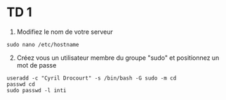 # TD 1

1. Modifiez le nom de votre serveur  

`sudo nano /etc/hostname`  

2. Créez vous un utilisateur membre du groupe "sudo" et positionnez un mot de passe  

`useradd -c "Cyril Drocourt" -s /bin/bash -G sudo -m cd`  
`passwd cd`  
`sudo passwd -l inti`  
